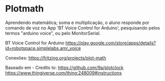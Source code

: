 # Plotmath

Aprendendo matemática; soma e multiplicação, o aluno responde por comando de voz no App 'BT Voice Control for Arduino', pesquisando pelos termos "arduino voice", ou pelo MonitorSerial.

BT Voice Control for Arduino
https://play.google.com/store/apps/details?id=robotspace.simplelabs.amr_voice

Conexões:
https://fritzing.org/projects/plot-math

Baseado em - Credits to:
https://github.com/9a/plotclock
https://www.thingiverse.com/thing:248009#instructions
